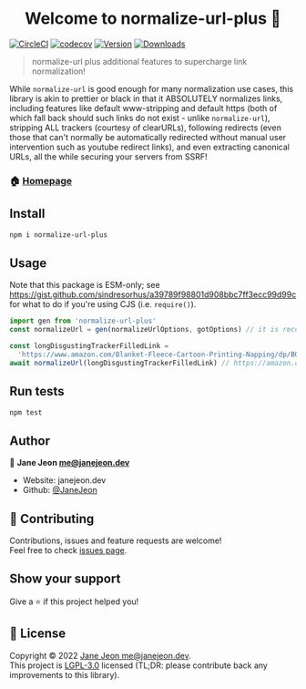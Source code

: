 <h1 align="center">Welcome to normalize-url-plus 👋</h1>

[![CircleCI](https://circleci.com/gh/JaneJeon/normalize-url-plus/tree/master.svg?style=shield)](https://circleci.com/gh/JaneJeon/normalize-url-plus/tree/master)
[![codecov](https://codecov.io/gh/JaneJeon/normalize-url-plus/branch/master/graph/badge.svg)](https://codecov.io/gh/JaneJeon/normalize-url-plus)
[![Version](https://img.shields.io/npm/v/normalize-url-plus)](https://www.npmjs.com/package/normalize-url-plus)
[![Downloads](https://img.shields.io/npm/dt/normalize-url-plus)](https://www.npmjs.com/package/normalize-url-plus)

> normalize-url plus additional features to supercharge link normalization!

While `normalize-url` is good enough for many normalization use cases, this library is akin to prettier or black in that it ABSOLUTELY normalizes links, including features like default www-stripping and default https (both of which fall back should such links do not exist - unlike `normalize-url`), stripping ALL trackers (courtesy of clearURLs), following redirects (even those that can't normally be automatically redirected without manual user intervention such as youtube redirect links), and even extracting canonical URLs, all the while securing your servers from SSRF!

### 🏠 [Homepage](https://github.com/JaneJeon/normalize-url-plus)

## Install

```sh
npm i normalize-url-plus
```

## Usage

Note that this package is ESM-only; see https://gist.github.com/sindresorhus/a39789f98801d908bbc7ff3ecc99d99c for what to do if you're using CJS (i.e. `require()`).

```js
import gen from 'normalize-url-plus'
const normalizeUrl = gen(normalizeUrlOptions, gotOptions) // it is recommended to fill out the caching options for got

const longDisgustingTrackerFilledLink =
  'https://www.amazon.com/Blanket-Fleece-Cartoon-Printing-Napping/dp/B089G4JDVB/ref=sr_1_1?keywords=hello%20kitty&sr=8-1' // eww
await normalizeUrl(longDisgustingTrackerFilledLink) // https://amazon.com/Blanket-Fleece-Cartoon-Printing-Napping/dp/B089G4JDVB
```

## Run tests

```sh
npm test
```

## Author

👤 **Jane Jeon <me@janejeon.dev>**

- Website: janejeon.dev
- Github: [@JaneJeon](https://github.com/JaneJeon)

## 🤝 Contributing

Contributions, issues and feature requests are welcome!<br />Feel free to check [issues page](https://github.com/JaneJeon/normalize-url-plus/issues).

## Show your support

Give a ⭐️ if this project helped you!

## 📝 License

Copyright © 2022 [Jane Jeon <me@janejeon.dev>](https://github.com/JaneJeon).<br />
This project is [LGPL-3.0](https://github.com/JaneJeon/normalize-url-plus/blob/main/LICENSE) licensed (TL;DR: please contribute back any improvements to this library).
